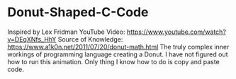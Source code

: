 # Donut-Shaped-C-Code
Inspired by Lex Fridman YouTube Video: https://www.youtube.com/watch?v=DEqXNfs_HhY 
Source of Knowledge: https://www.a1k0n.net/2011/07/20/donut-math.html
The truly complex inner workings of programming language creating a Donut.
I have not figured out how to run this animation. Only thing I know how to do is copy and paste code. 
